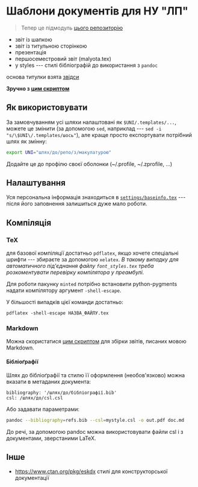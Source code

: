 # Шаблони документів для НУ "ЛП"

> Тепер це підмодуль [цього репозиторію](https://github.com/miliukhin/lpnu_cad_course)

- звіт із шапкою
- звіт із титульною сторінкою
- презентація
- першосеместровий звіт (malyota.tex)
- у styles --- стилі бібліографій до використання з `pandoc`

основа титулки взята [звідси](https://github.com/pryamcem/lpnu-titlepage)

**Зручно з [цим скриптом](https://github.com/miliukhin/dots/blob/master/.local/bin/gen-report)**

## Як використовувати

За замовчуванням усі шляхи налаштовані як `$UNI/.templates/...`,
можете це змінити (за допомогою `sed`, наприклад --- `sed -i "s/\$UNI\/.templates/шось"`),
але краще просто експортувати потрібний шлях як змінну:

```sh
export UNI="шлях/до/репо/з/макулатурою"
```

Додайте це до профілю своєї оболонки (~/.profile, ~/.zprofile, ...)

## Налаштування

Уся персональна інформація знаходиться в [`settings/baseinfo.tex`](settings/baseinfo.tex) ---
після його заповнення залишиться дуже мало роботи.

## Компіляція
### TeX

для базової компіляції достатньо `pdflatex`,
якщо хочете спеціальні шрифти --- збираєте за допомогою `xelatex`.
*В такому випадку для автоматичного під'єднання файлу `font_styles.tex`
треба розкоментувати перевірку компілятора у преамбулі.*

Для роботи пакунку `minted` потрібно встановити python-pygments
надати компілятору аргумент `-shell-escape`.

У більшості випадків цієї команди достатньо:
```
pdflatex -shell-escape НАЗВА_ФАЙЛУ.tex
```

### Markdown

Можна скористатися [цим
скриптом](https://github.com/miliukhin/dots/blob/master/.local/bin/compiler)
для збірки звітів, писаних мовою Markdown.

#### Бібліоґрафії

Шлях до бібліоґрафії та стилю її оформлення (необов'язково) можна вказати
в метаданих документа:

```
bibliography: '/шлях/до/бібліографії.bib'
csl: /шлях/до/csl.csl
```

Або задавати параметрами:

```sh
pandoc --bibliography=refs.bib --csl=mystyle.csl -o out.pdf doc.md
```

До речі, за допомогою pandoc можна використовувати файли csl і з документами, зверстаними LaTeX.

## Інше

- https://www.ctan.org/pkg/eskdx стилі для конструкторської документації
